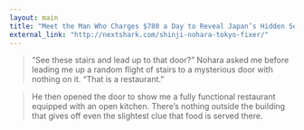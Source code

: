 ```yaml
---
layout: main
title: "Meet the Man Who Charges $780 a Day to Reveal Japan’s Hidden Secrets"
external_link: "http://nextshark.com/shinji-nohara-tokyo-fixer/"
---
```

> “See these stairs and lead up to that door?” Nohara asked me before leading me up a random flight of stairs to a mysterious door with nothing on it. “That is a restaurant.”

> He then opened the door to show me a fully functional restaurant equipped with an open kitchen. There’s nothing outside the building that gives off even the slightest clue that food is served there.
